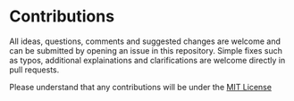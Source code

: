 # Contributions

All ideas, questions, comments and suggested changes are welcome and can be submitted by opening an issue in this repository. Simple fixes such as typos, additional explainations and clarifications are welcome directly in pull requests.  

Please understand that any contributions will be under the [MIT License](./LICENSE)



